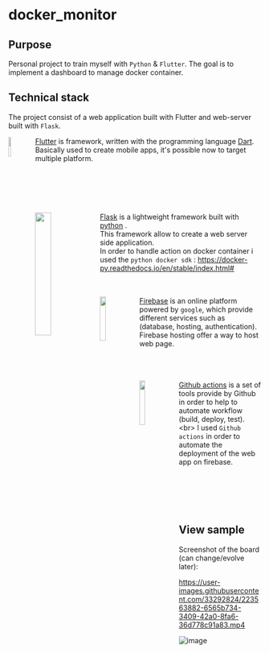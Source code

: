 # docker_monitor

## Purpose
Personal project to train myself with `Python` & `Flutter`.
The goal is to implement a dashboard to manage docker container.

## Technical stack
The project consist of a web application built with Flutter and web-server built with `Flask`.

<img align="left" width="10%" src="https://user-images.githubusercontent.com/33292824/209481807-5d99a426-6617-4f2a-a13a-f5dcecf0981f.png">

[Flutter](https://flutter.dev/) is framework, written with the programming language [Dart](https://dart.dev/).<br/>
Basically used to create mobile apps, it's possible now to target multiple platform.<br/><br/><br/><br/><br/><br/>

<img align="left" width="25%" height="25%" src="https://user-images.githubusercontent.com/33292824/209724788-b6e6f103-af0c-40a4-a51e-6d9986130dde.png">

[Flask](https://flask.palletsprojects.com/en/2.2.x/) is a lightweight framework built with [python](https://www.python.org/) .<br/> This framework allow to create a web server side application.<br/> In order to handle action on docker container i used the `python docker sdk` : https://docker-py.readthedocs.io/en/stable/index.html# <br/><br/><br/>

<img align="left" width="15%" height="15%" src="https://user-images.githubusercontent.com/33292824/209725245-aad00d42-6aa8-4e0d-bcaa-bd5df204614e.png">

[Firebase](https://firebase.google.com/) is an online platform powered by `google`, which provide different services such as (database, hosting, authentication).<br/>Firebase hosting offer a way to host web page.<br/><br/><br/><br/>


<img align="left" width="15%" height="15%" src="https://user-images.githubusercontent.com/33292824/209727342-0eef5bca-91cf-45c5-bdf7-c884cc6dce25.png">

[Github actions](https://github.com/features/actions) is a set of tools provide by Github in order to help to automate workflow (build, deploy, test).
<br\>
I used `Github actions` in order to automate the deployment of the web app on firebase.<br/><br/><br/><br/><br/><br/>


## View sample
Screenshot of the board (can change/evolve later):


https://user-images.githubusercontent.com/33292824/223563882-6565b734-3409-42a0-8fa6-36d778c91a83.mp4




![image](https://user-images.githubusercontent.com/33292824/181935982-8df27423-7cc3-4cec-8de6-7cf2f8e0bb51.png)
